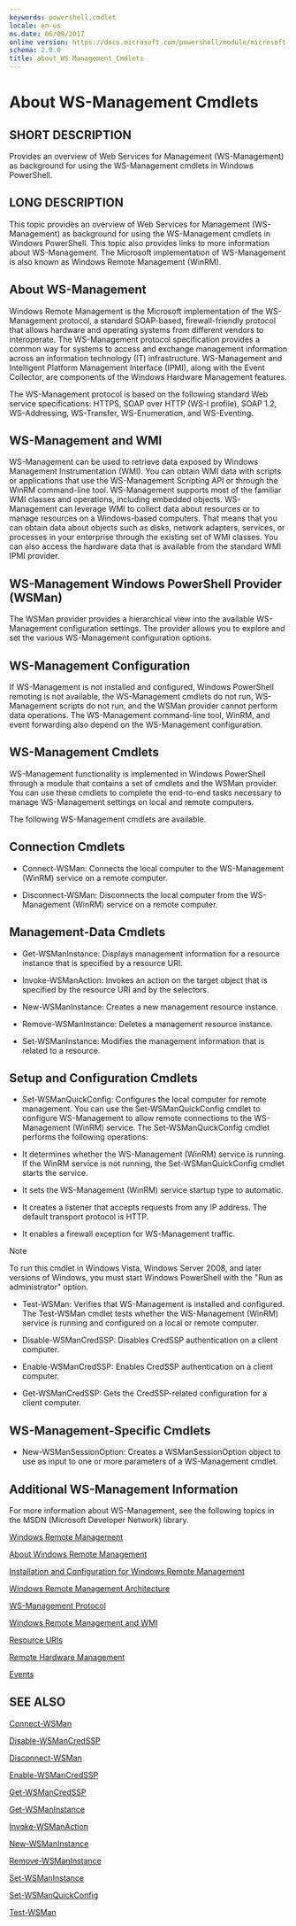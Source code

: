 ```yaml
---
keywords: powershell,cmdlet
locale: en-us
ms.date: 06/09/2017
online version: https://docs.microsoft.com/powershell/module/microsoft.wsman.management/about/about_ws-management_cmdlets?view=powershell-5.1
schema: 2.0.0
title: about_WS Management_Cmdlets
---
```


# About WS-Management Cmdlets

## SHORT DESCRIPTION

Provides an overview of Web Services for Management (WS-Management) as
background for using the WS-Management cmdlets in Windows PowerShell.

## LONG DESCRIPTION

This topic provides an overview of Web Services for Management
(WS-Management) as background for using the WS-Management cmdlets in
Windows PowerShell. This topic also provides links to more information
about WS-Management. The Microsoft implementation of WS-Management is also
known as Windows Remote Management (WinRM).

## About WS-Management

Windows Remote Management is the Microsoft implementation
of the WS-Management protocol, a standard SOAP-based, firewall-friendly
protocol that allows hardware and operating systems from different
vendors to interoperate. The WS-Management protocol specification
provides a common way for systems to access and exchange management
information across an information technology (IT) infrastructure.
WS-Management and Intelligent Platform Management Interface (IPMI),
along with the Event Collector, are components of the Windows Hardware
Management features.

The WS-Management protocol is based on the following standard Web service
specifications: HTTPS, SOAP over HTTP (WS-I profile), SOAP 1.2,
WS-Addressing, WS-Transfer, WS-Enumeration, and WS-Eventing.

## WS-Management and WMI

WS-Management can be used to retrieve data exposed by Windows Management
Instrumentation (WMI). You can obtain WMI data with scripts or
applications that use the WS-Management Scripting API or through the
WinRM command-line tool. WS-Management supports most of the familiar WMI
classes and operations, including embedded objects. WS-Management can
leverage WMI to collect data about resources or to manage resources on a
Windows-based computers. That means that you can obtain data
about objects such as disks, network adapters, services, or processes
in your enterprise through the existing set of WMI classes. You can also
access the hardware data that is available from the standard WMI IPMI
provider.

## WS-Management Windows PowerShell Provider (WSMan)

The WSMan provider provides a hierarchical view into the
available WS-Management configuration settings. The provider allows you
to explore and set the various WS-Management configuration options.

## WS-Management Configuration

If WS-Management is not installed and configured, Windows PowerShell
remoting is not available, the WS-Management cmdlets do not run,
WS-Management scripts do not run, and the WSMan provider cannot
perform data operations. The WS-Management command-line tool, WinRM,
and event forwarding also depend on the WS-Management configuration.

## WS-Management Cmdlets

WS-Management functionality is implemented in Windows PowerShell through
a module that contains a set of cmdlets and the WSMan provider.
You can use these cmdlets to complete the end-to-end tasks necessary
to manage WS-Management settings on local and remote computers.

The following WS-Management cmdlets are available.

## Connection Cmdlets

- Connect-WSMan: Connects the local computer to the WS-Management
(WinRM) service on a remote computer.

- Disconnect-WSMan: Disconnects the local computer from the WS-Management
(WinRM) service on a remote computer.

## Management-Data Cmdlets

- Get-WSManInstance: Displays management information for a resource
instance that is specified by a resource URI.

- Invoke-WSManAction: Invokes an action on the target object that
is specified by the resource URI and by the selectors.

- New-WSManInstance: Creates a new management resource instance.

- Remove-WSManInstance: Deletes a management resource instance.

- Set-WSManInstance: Modifies the management information that is
related to a resource.

## Setup and Configuration Cmdlets

- Set-WSManQuickConfig: Configures the local computer for remote
management. You can use the Set-WSManQuickConfig cmdlet to configure
WS-Management to allow remote connections to the WS-Management (WinRM)
service. The Set-WSManQuickConfig cmdlet performs the following
operations:

- It determines whether the WS-Management (WinRM) service is running.
If the WinRM service is not running, the Set-WSManQuickConfig cmdlet
starts the service.

- It sets the WS-Management (WinRM) service startup type to automatic.

- It creates a listener that accepts requests from any IP address.
The default transport protocol is HTTP.

- It enables a firewall exception for WS-Management traffic.

> [!NOTE]
> To run this cmdlet in Windows Vista, Windows Server 2008, and
> later versions of Windows, you must start Windows PowerShell
> with the "Run as administrator" option.

- Test-WSMan: Verifies that WS-Management is installed and configured.
The Test-WSMan cmdlet tests whether the WS-Management (WinRM)
service is running and configured on a local or remote computer.

- Disable-WSManCredSSP: Disables CredSSP authentication on a client
computer.

- Enable-WSManCredSSP: Enables CredSSP authentication on a client
computer.

- Get-WSManCredSSP: Gets the CredSSP-related configuration for a
client computer.

## WS-Management-Specific Cmdlets

- New-WSManSessionOption: Creates a WSManSessionOption object to use as
input to one or more parameters of a WS-Management cmdlet.

## Additional WS-Management Information

For more information about WS-Management, see the following topics in the
MSDN (Microsoft Developer Network) library.

[Windows Remote Management](/windows/win32/winrm/portal)

[About Windows Remote Management](/windows/win32/winrm/about-windows-remote-management)

[Installation and Configuration for Windows Remote Management](/windows/win32/winrm/installation-and-configuration-for-windows-remote-management)

[Windows Remote Management Architecture](/windows/win32/winrm/windows-remote-management-architecture)

[WS-Management Protocol](/windows/win32/winrm/ws-management-protocol)

[Windows Remote Management and WMI](/windows/win32/winrm/windows-remote-management-and-wmi)

[Resource URIs](/windows/win32/winrm/resource-uris)

[Remote Hardware Management](/windows/win32/winrm/remote-hardware-management)

[Events](/windows/win32/winrm/events)

## SEE ALSO

[Connect-WSMan](../Connect-WSMan.md)

[Disable-WSManCredSSP](../Disable-WSManCredSSP.md)

[Disconnect-WSMan](../Disconnect-WSMan.md)

[Enable-WSManCredSSP](../Enable-WSManCredSSP.md)

[Get-WSManCredSSP](../Get-WSManCredSSP.md)

[Get-WSManInstance](../Get-WSManInstance.md)

[Invoke-WSManAction](../Invoke-WSManAction.md)

[New-WSManInstance](../New-WSManInstance.md)

[Remove-WSManInstance](../Remove-WSManInstance.md)

[Set-WSManInstance](../Set-WSManInstance.md)

[Set-WSManQuickConfig](../Set-WSManQuickConfig.md)

[Test-WSMan](../Test-WSMan.md)
